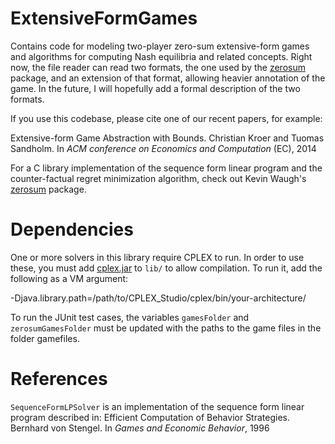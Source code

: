 ExtensiveFormGames
==================

Contains code for modeling two-player zero-sum extensive-form games and algorithms for computing Nash equilibria and related concepts. Right now, the file reader can read two formats, the one used by the [zerosum](http://www.cs.cmu.edu/~./waugh/zerosum.html) package, and an extension of that format, allowing heavier annotation of the game. In the future, I will hopefully add a formal description of the two formats.

If you use this codebase, please cite one of our recent papers, for example:

Extensive-form Game Abstraction with Bounds. Christian Kroer and Tuomas Sandholm. In _ACM conference on Economics and Computation_ (EC), 2014

For a C library implementation of the sequence form linear program and the counter-factual regret minimization algorithm, check out Kevin Waugh's [zerosum](http://www.cs.cmu.edu/~./waugh/zerosum.html) package.

Dependencies
============

One or more solvers in this library require CPLEX to run. In order to use these, you must add [cplex.jar](http://www-01.ibm.com/software/commerce/optimization/cplex-optimizer/) to `lib/` to allow compilation. To run it, add the following as a VM argument:

-Djava.library.path=/path/to/CPLEX_Studio/cplex/bin/your-architecture/

To run the JUnit test cases, the variables `gamesFolder` and `zerosumGamesFolder` must be updated with the paths to the game files in the folder gamefiles.

References
==========

`SequenceFormLPSolver` is an implementation of the sequence form linear program described in:
Efficient Computation of Behavior Strategies. Bernhard von Stengel. In _Games and Economic Behavior_, 1996


